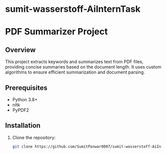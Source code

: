 # sumit-wasserstoff-AiInternTask

# PDF Summarizer Project

## Overview
This project extracts keywords and summarizes text from PDF files, providing concise summaries based on the document length. It uses custom algorithms to ensure efficient summarization and document parsing.

## Prerequisites
- Python 3.8+
- nltk
- PyPDF2

## Installation
1. Clone the repository:
   ```bash
   git clone https://github.com/SumitPanwar0007/sumit-wasserstoff-AiInternTask.git